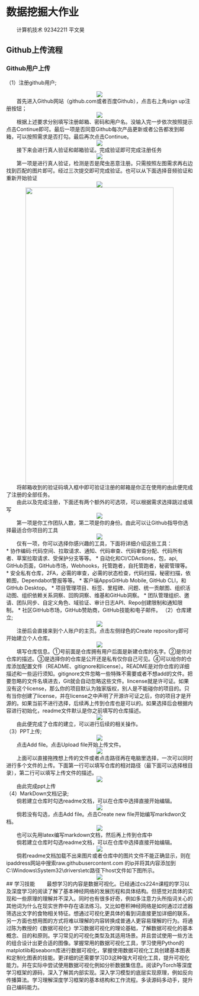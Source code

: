 # 数据挖掘大作业
&emsp;&emsp;计算机技术 92342211 平文昊<br />
## Github上传流程
### Github用户上传
（1）注册github用户;<br />
<div align=center>
<img src="image/signup.png" >
</div>
&emsp;&emsp;首先进入Github网站（github.com或者百度Github），点击右上角sign up注册按钮；<br />
<div align=center>
<img src="image/enroll.png" >
</div>
&emsp;&emsp;根据上述要求分别填写注册邮箱、密码和用户名。没输入完一步依次按照提示点击Continue即可。最后一项是否同意Github每次产品更新或者公告都发到邮箱，可以按照需求是否打勾。最后再次点击Continue。<br />
<div align=center>
<img src="image/Verify.png" >
</div>
&emsp;&emsp;接下来会进行真人验证和邮箱验证。完成验证即可完成注册任务<br />
<div align=center>
<img src="image/people.png" >
</div>
&emsp;&emsp;第一项是进行真人验证，检测是否是爬虫恶意注册。只需按照左图需求再右边找到匹配的图片即可。经过三次提交即可完成验证。也可以从下面选择音频验证和重新开始验证<br />
<div align=center>
<img src="image/emil.png"  >
</div>
<div align=center>
<img src="image/yanzheng.jpg" width="400" height="800" >
</div>
&emsp;&emsp;将邮箱收到的验证码填入框中即可验证注册的邮箱是你正在使用的由此便完成了注册的全部任务。<br />
&emsp;&emsp;由此以及完成注册，下面还有两个额外的可选项，可以根据需求选择跳过或填写<br />
<div align=center>
<img src="image/chose.png" >
</div>
&emsp;&emsp;第一项是你工作团队人数，第二项是你的身份。由此可以让Github指导你选择最适合你项目的工具<br />
<div align=center>
<img src="image/tools.png" >
</div>
&emsp;&emsp;仅有一项，你可以选择你感兴趣的工具，下面将详细介绍这些工具：<br />
* 协作编码:代码空间、拉取请求、通知、代码审查、代码审查分配、代码所有者、草案拉取请求、受保护分支等等。
* 自动化和CI/CDActions，包，api, GitHub页面，GitHub市场，Webhooks，托管跑者，自托管跑者，秘密管理等。
* 安全私有仓库，2FA，必需的审查，必需的状态检查，代码扫描，秘密扫描，依赖图，Dependabot警报等等。
* 客户端AppsGitHub Mobile, GitHub CLI，和GitHub Desktop。
* 项目管理项目、标签、里程碑、问题、统一贡献图、组织活动图、组织依赖关系洞察、回购洞察、维基和GitHub洞察。
* 团队管理组织、邀请、团队同步、自定义角色、域验证、审计日志API、Repo创建限制和通知限制。
* 社区GitHub市场，GitHub赞助商，GitHub技能和电子邮件。
（2）仓库建立; <br />
<div align=center>
<img src="(image/repository.png" >
</div>
&emsp;&emsp;注册后会直接来到个人账户的主页。点击左侧绿色的Create repository即可开始建立个人仓库。<br />
<div align=center>
<img src="image/createrepository.png" >
</div>
&emsp;&emsp;填写仓库信息。①号前面是仓库拥有用户后面是新建仓库的名字。②是你对仓库的描述。③是选择你的仓库是公开还是私有仅你自己可见。④可以给你的仓库添加配置文件（README、gitignore和license）。README是对你仓库的详细描述和一些运行须知。gitignore文件忽略一些特殊不需要或者不想add的文件。把要忽略的文件名填进去，Git就会自动忽略这些文件。lincense就是许可证。如果没有这个license，那么你的项目默认为独家版权，别人是不能碰你的项目的。只有当你创建了license，并在license之中声明了开源许可证之后，你的项目才是开源的。如果当前不进行选择，后续再上传到仓库也是可以的。如果选择后会根据内容进行初始化，readme文件默认是你之前填写的仓库描述。<br />
<div align=center>
<img src="image/finsh.png" >
</div>
&emsp;&emsp;由此便完成了仓库的建立，可以进行后续的相关操作。<br />
（3）PPT上传;<br />
<div align=center>
<img src="image/upload.png" >
</div>
&emsp;&emsp;点击Add file。点击Upload file开始上传文件。<br />
<div align=center>
<img src="image/commit.png" >
</div>
&emsp;&emsp;上面可以直接拖拽想上传的文件或者点击路径再在电脑里选择，一次可以同时进行多个文件的上传。下面第一行可以填写仓库的相对路径（最下面可以选择根目录），第二行可以填写上传文件的描述。<br />
<div align=center>
<img src="image/fin.png" >
</div>
&emsp;&emsp;由此完成ppt上传<br />
（4）MarkDown文档记录;<br />
&emsp;&emsp;倘若建立仓库时勾选readme文档，可以在仓库中选择直接开始编辑。<br />
<div align=center>
<img src="image/upload.png" >
</div>
&emsp;&emsp;倘若没有勾选，点击Add file。点击Create new file开始编写markdwon文档。<br />
<div align=center>
<img src="image/latex.png" >
</div>
&emsp;&emsp;也可以先用latex编写markdown文档，然后再上传到仓库中<br />
&emsp;&emsp;倘若建立仓库时勾选readme文档，可以在仓库中选择直接开始编辑。<br />
<div align=center>
<img src="image/ip.png" >
</div>
&emsp;&emsp;倘若readme文档加载不出来图片或者仓库中的图片文件不能正确显示，则在ipaddress网站中搜索raw.githubusercontent.com 的ip并将其内容添加到C:\Windows\System32\drivers\etc路径下host文件如下图所示。<br />
<div align=center>
<img src="image/raw.png" >
</div>
## 学习技能
&emsp;&emsp;最想学习的内容是数据可视化。已经通过cs224n课程的学习以及深度学习的阅读了解了基本神经网络的发展历程和具体结构。但感觉对具体的实现和一些原理的理解并不深入。同时也有很多好奇，例如多注意力头所指词关心的其他词为什么在现实世界中存在语法练习。又比如卷积神经网络是如何通过过滤器筛选出文字的食物相关特征。想通过可视化更具体的看到词直接更加详细的联系，另一方面也想用图的方式将难以理解的内容转换成普通人更容易理解的行为。将通过陈为教授的《数据可视化》学习数据可视化的理论基础，了解数据可视化的基本概念、目的和原则。学习常见的可视化类型及其适用场景。并且尝试使用一些方法的组合设计出更合适的图像。掌握常用的数据可视化工具，学习使用Python的matplotlib和seaborn库进行数据可视化，掌握使用数据可视化工具创建基本图表和定制化图表的技能。更详细的还需要学习D3这种强大可视化工具，提升可视化能力。并在实际中尝试使用数据可视化例如分析数据集信息。阅读PyTorch等深度学习框架的源码，深入了解其内部实现。深入学习模型的底层实现原理，例如反向传播算法。学习理解深度学习框架的基本结构和工作流程。多读源码多动手，提升自己编码能力。
<br />


